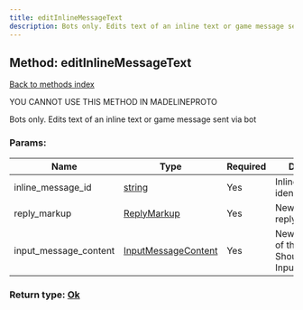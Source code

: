 ```yaml
---
title: editInlineMessageText
description: Bots only. Edits text of an inline text or game message sent via bot
---
```

## Method: editInlineMessageText  
[Back to methods index](index.md)


YOU CANNOT USE THIS METHOD IN MADELINEPROTO


Bots only. Edits text of an inline text or game message sent via bot

### Params:

| Name     |    Type       | Required | Description |
|----------|---------------|----------|-------------|
|inline\_message\_id|[string](../types/string.md) | Yes|Inline message identifier|
|reply\_markup|[ReplyMarkup](../types/ReplyMarkup.md) | Yes|New message reply markup|
|input\_message\_content|[InputMessageContent](../types/InputMessageContent.md) | Yes|New text content of the message. Should be of type InputMessageText|


### Return type: [Ok](../types/Ok.md)


